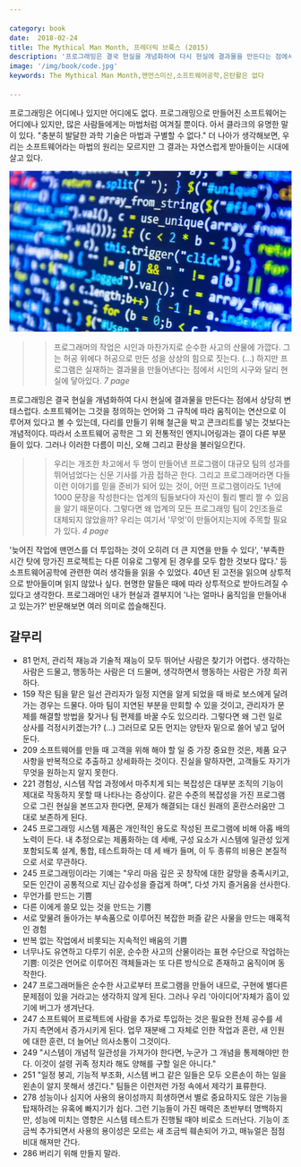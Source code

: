 ```yaml
---

category: book
date:  2018-02-24
title: The Mythical Man Month, 프레더릭 브룩스 (2015)
description: '프로그래밍은 결국 현실을 개념화하여 다시 현실에 결과물을 만든다는 점에서 상당히 변태스럽다. 소프트웨어는 그것을 정의하는 언어와 그 규칙에 따라 움직이는 연산으로 이루어져 있다고 볼 수 있는데, 다리를 만들기 위해 철근을 박고 콘크리트를 넣는 것보다 개념적이다. 따라서 소프트웨어 공학은 그 외 전통적인 엔지니어링과는 결이 다른 부분들이 있다. 그러나 이러한 다름이 미신, 오해 그리고 환상을 불러일으킨다.'
image: '/img/book/code.jpg'
keywords: The Mythical Man Month,맨먼스미신,소프트웨어공학,은탄활은 없다

---
```


프로그래밍은 어디에나 있지만 어디에도 없다. 프로그래밍으로 만들어진 소프트웨어는 어디에나 있지만, 많은 사람들에게는 마법처럼 여겨질 뿐이다. 아서 클라크의 유명한 말이 있다. "충분히 발달한 과학 기술은 마법과 구별할 수 없다." 더 나아가 생각해보면, 우리는 소프트웨어라는 마법의 원리는 모르지만 그 결과는 자연스럽게 받아들이는 시대에 살고 있다. 

<p align="center"><img src="/img/book/code.jpg" alt="code"></p>

>> 프로그래머의 작업은 시인과 마찬가지로 순수한 사고의 산물에 가깝다. 그는 허공 위에다 허공으로 만든 성을 상상의 힘으로 짓는다. (...) 하지만 프로그램은 실재하는 결과물을 만들어낸다는 점에서 시인의 시구와 달리 현실에 닿아있다. <i>7 page</i>

프로그래밍은 결국 현실을 개념화하여 다시 현실에 결과물을 만든다는 점에서 상당히 변태스럽다. 소프트웨어는 그것을 정의하는 언어와 그 규칙에 따라 움직이는 연산으로 이루어져 있다고 볼 수 있는데, 다리를 만들기 위해 철근을 박고 콘크리트를 넣는 것보다는 개념적이다. 따라서 소프트웨어 공학은 그 외 전통적인 엔지니어링과는 결이 다른 부분들이 있다. 그러나 이러한 다름이 미신, 오해 그리고 환상을 불러일으킨다.

>> 우리는 개조한 차고에서 두 명이 만들어낸 프로그램이 대규모 팀의 성과를 뛰어넘었다는 신문 기사를 가끔 접하곤 한다. 그리고 프로그래머라면 다들 이런 이야기를 믿을 준비가 되어 있는 것이, 어떤 프로그램이라도 1년에 1000 문장을 작성한다는 업계의 팀들보다야 자신이 훨리 빨리 짤 수 있음을 알기 때문이다. 그렇다면 왜 업계의 모든 프로그래밍 팀이 2인조들로 대체되지 않았을까? 우리는 여기서 '무엇'이 만들어지는지에 주목할 필요가 있다. <i>4 page</i>

'늦어진 작업에 맨먼스를 더 투입하는 것이 오히려 더 큰 지연을 만들 수 있다', '부족한 시간 탓에 망가진 프로젝트는 다른 이유로 그렇게 된 경우를 모두 합한 것보다 많다.' 등 소프트웨어공학에 관련한 여러 생각들을 읽을 수 있었다. 40년 된 고전을 읽으며 상투적으로 받아들이며 읽지 않았나 싶다. 현명한 말들은 때에 따라 상투적으로 받아드려질 수 있다고 생각한다. 프로그래머인 내가 현실과 결부지어 '나는 얼마나 움직임을 만들어내고 있는가?' 반문해보면 여러 의미로 씁슬해진다.


## 갈무리

- 81 먼저, 관리적 재능과 기술적 재능이 모두 뛰어난 사람은 찾기가 어렵다. 생각하는 사람은 드물고, 행동하는 사람은 더 드물며, 생각하면서 행동하는 사람은 가장 희귀하다.
- 159 작은 팀을 맡은 일선 관리자가 일정 지연을 알게 되었을 때 바로 보스에게 달려가는 경우는 드물다. 아마 팀이 지연된 부분을 만회할 수 있을 것이고, 관리자가 문제를 해결할 방법을 찾거나 팀 편제를 바꿀 수도 있으리라. 그렇다면 왜 그런 일로 상사를 걱정시키겠는가? (...) 그러므로 모든 먼지는 양탄자 밑으로 쓸어 넣고 덮어 둔다.
- 209 소프트웨어를 만들 때 고객을 위해 해야 할 일 중 가장 중요한 것은, 제품 요구 사항을 반복적으로 추출하고 상세화하는 것이다. 진실을 말하자면, 고객들도 자기가 무엇을 원하는지 알지 못한다.
- 221  경험상, 시스템 작업 과정에서 마주치게 되는 복잡성은 대부분 조직의 기능이 제대로 작동하지 못할 때 나타나는 증상이다. 같은 수준의 복잡성을 가진 프로그램으로 그린 현실을 본뜨고자 한다면, 문제가 해결되는 대신 원래의 혼란스러움만 그대로 보존하게 된다.
- 245 프로그래밍 시스템 제품은 개인적인 용도로 작성된 프로그램에 비해 아홉 배의 노력이 든다. 내 추정으로는 제품화하는 데 세배, 구성 요소가 시스템에 일관성 있게 포함되도록 설계, 통합, 테스트화하는 데 세 배가 들며, 이 두 종류의 비용은 본질적으로 서로 무관하다.
- 245 프로그래밍이라는 기예는 "우리 마음 깊은 곳 창작에 대한 갈망을 충족시키고, 모든 인간이 공통적으로 지닌 감수성을 즐겁게 하며", 다섯 가지 즐거움을 선사한다. 
- 무언가를 만드는 기쁨 
- 다른 이에게 쓸모 있는 것을 만드는 기쁨 
- 서로 맞물려 돌아가는 부속품으로 이루어진 복잡한 퍼즐 같은 사물을 만드는 매혹적인 경험 
- 반복 없는 작업에서 비롯되는 지속적인 배움의 기쁨 
- 너무나도 유연하고 다루기 쉬운, 순수한 사고의 산물이라는 표현 수단으로 작업하는 기쁨: 이것은 언어로 이루어진 객체들과는 또 다른 방식으로 존재하고 움직이며 동작한다. 
- 247 프로그래머들은 순수한 사고로부터 프로그램을 만들어 내므로, 구현에 별다른 문제점이 있을 거라고는 생각하지 않게 된다. 그러나 우리 '아이디어'자체가 흠이 있기에 버그가 생겨난다. 
- 247 소프트웨어 프로젝트에 사람을 추가로 투입하는 것은 필요한 전체 공수를 세 가지 측면에서 증가시키게 된다. 업무 재분배 그 자체로 인한 작업과 혼란, 새 인원에 대한 훈련, 더 늘어난 의사소통이 그것이다.
- 249 "시스템이 개념적 일관성을 가져가야 한다면, 누군가 그 개념을 통제해야만 한다. 이것이 설령 귀족 정치라 해도 양해를 구할 일은 아니다." 
- 251 "일정 붕괴, 기능적 부조화, 시스템 버그 같은 일들은 모두 오른손이 하는 일을 왼손이 알지 못해서 생긴다." 팀들은 이런저런 가정 속에서 제각기 표류한다. 
- 278 성능이나 심지어 사용의 용이성까지 희생하면서 별로 중요하지도 않은 기능을 탑재하려는 유혹에 빠지기가 쉽다. 그런 기능들이 가진 매력은 초반부터 명백하지만, 성능에 미치는 영향은 시스템 테스트가 진행될 때야 비로소 드러난다. 기능이 조금씩 추가되면서 사용의 용이성은 모르는 새 조금씩 훼손되어 가고, 매뉴얼은 점점 비대 해져만 간다. 
- 286 버리기 위해 만들지 말라.